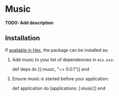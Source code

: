 # Music

**TODO: Add description**

## Installation

If [available in Hex](https://hex.pm/docs/publish), the package can be installed as:

  1. Add music to your list of dependencies in `mix.exs`:

        def deps do
          [{:music, "~> 0.0.1"}]
        end

  2. Ensure music is started before your application:

        def application do
          [applications: [:music]]
        end

